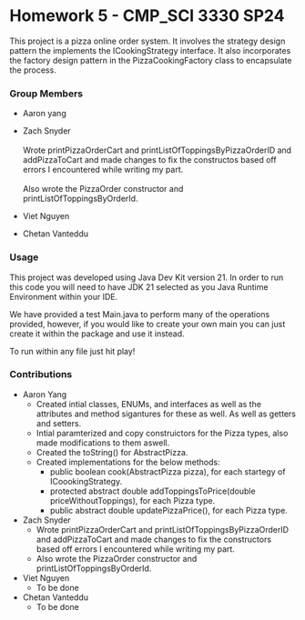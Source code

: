 # Homework 5 - CMP_SCI 3330 SP24
This project is a pizza online order system. It involves the strategy design pattern the implements the ICookingStrategy interface. It also incorporates the factory design pattern in the PizzaCookingFactory class to encapsulate the process.

### Group Members
- Aaron yang
- Zach Snyder \
  \
  Wrote printPizzaOrderCart and printListOfToppingsByPizzaOrderID and addPizzaToCart and made changes to fix the constructos based off errors I encountered while writing my part. \
  \
  Also wrote the PizzaOrder constructor and printListOfToppingsByOrderId. 
  
- Viet Nguyen
- Chetan Vanteddu

### Usage

This project was developed using Java Dev Kit version 21. In order to run this code you will need to have JDK 21 selected as you Java Runtime Environment within your IDE. 

We have provided a test Main.java to perform many of the operations provided, however, if you would like to create your own main you can just create it within the package and use it instead.

To run within any file just hit play!

### Contributions
- Aaron Yang
  - Created intial classes, ENUMs, and interfaces as well as the attributes and method sigantures for these as well. As well as getters and setters.
  - Intial paramterized and copy construictors for the Pizza types, also made modifications to them aswell.
  - Created the toString() for AbstractPizza.
  - Created implementations for the below methods:
    - public boolean cook(AbstractPizza pizza), for each startegy of ICoookingStrategy.
    - protected abstract double addToppingsToPrice(double priceWithoutToppings), for each Pizza type.
    - public abstract double updatePizzaPrice(), for each Pizza type.
- Zach Snyder
  - Wrote printPizzaOrderCart and printListOfToppingsByPizzaOrderID and addPizzaToCart and made changes to fix the constructors based off errors I encountered while writing my part.
  - Also wrote the PizzaOrder constructor and printListOfToppingsByOrderId. 
- Viet Nguyen
  - To be done
- Chetan Vanteddu
  - To be done
